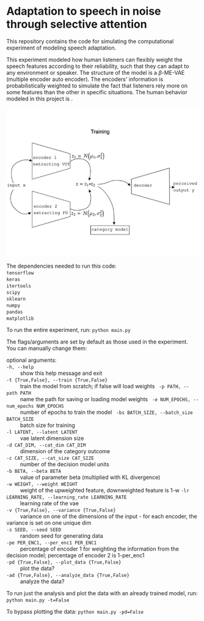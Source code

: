 # Adaptation to speech in noise through selective attention

This repository contains the code for simulating the computational experiment of modeling speech adaptation.

This experiment modeled how human listeners can flexibly weight the speech features according to their reliability, such that they can adapt to any environment or speaker. The structure of the model is a $\beta$-ME-VAE (multiple encoder auto encoder). The encoders' information is probabilistically weighted to simulate the fact that listeners rely more on some features than the other in specific situations. The human behavior modeled in this project is .

![plot](./figs/me_vae.jpeg) 

The dependencies needed to run this code:<br/>
`tensorflow`<br/>
`keras`<br/>
`itertools`<br/>
`scipy`<br/>
`sklearn`<br/>
`numpy`<br/>
`pandas`<br/>
`matplotlib`<br/>


To run the entire experiment, run:
`python main.py`

The flags/arguments are set by default as those used in the experiment. You can manually change them:

optional arguments:  
` -h, --help           ` <br/>
&emsp; &emsp;  show this help message and exit  
` -t {True,False}, --train {True,False} ` <br/>
&emsp; &emsp;  train the model from scratch; if false will load weights
` -p PATH, --path PATH` <br/>
&emsp; &emsp;  name the path for saving or loading model weights
` -e NUM_EPOCHS, --num_epochs NUM_EPOCHS` <br/>
&emsp; &emsp;  number of epochs to train the model
` -bs BATCH_SIZE, --batch_size BATCH_SIZE` <br/>
&emsp; &emsp;  batch size for training  
` -l LATENT, --latent LATENT ` <br/>
&emsp; &emsp;  vae latent dimension size  
` -d CAT_DIM, --cat_dim CAT_DIM ` <br/>
&emsp; &emsp;  dimension of the category outcome  
` -c CAT_SIZE, --cat_size CAT_SIZE ` <br/>
&emsp; &emsp;  number of the decision model units  
` -b BETA, --beta BETA ` <br/>
&emsp; &emsp;  value of parameter beta (multiplied with KL divergence)   
` -w WEIGHT, --weight WEIGHT ` <br/>
&emsp; &emsp;  weight of the upweighted feature, downweighted feature is 1-w 
` -lr LEARNING_RATE, --learning_rate LEARNING_RATE ` <br/>
&emsp; &emsp;  learning rate of the vae  
` -v {True,False}, --variance {True,False} ` <br/>
&emsp; &emsp;  variance on one of the dimensions of the input - for each encoder, the variance is set on one unique dim  
` -s SEED, --seed SEED ` <br/>
&emsp; &emsp;  random seed for generating data  
` -pe PER_ENC1, --per_enc1 PER_ENC1 ` <br/>
&emsp; &emsp;  percentage of encoder 1 for weighting the information from the decision model; percentage of encoder 2 is 1-per_enc1  
` -pd {True,False}, --plot_data {True,False} ` <br/>
&emsp; &emsp;  plot the data?  
` -ad {True,False}, --analyze_data {True,False} ` <br/>
&emsp; &emsp;  analyze the data?


To run just the analysis and plot the data with an already trained model, run:
`python main.py -t=False`


To bypass plotting the data:
`python main.py -pd=False`

